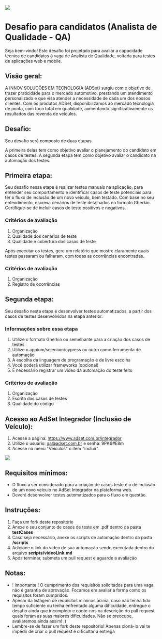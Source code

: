 <img src="https://github.com/adset-innov/adset-qa-desafio/blob/main/adset-integrador.png">

# Desafio para candidatos (Analista de Qualidade - QA)

Seja bem-vindo! Este desafio foi projetado para avaliar a capacidade técnica de candidatos à vaga de Analista de Qualidade, voltada para testes de aplicações web e mobile.

## Visão geral:
A INNOV SOLUÇÕES EM TECNOLOGIA (ADSet) surgiu com o objetivo de trazer praticidade para o mercado automotivo, prestando um atendimento personalizado e que visa atender a necessidade de cada um dos nossos clientes.
Com os produtos ADSet, disponibilizamos ao mercado tecnologia de ponta, com foco total em qualidade, aumentando significativamente os resultados das revenda de veículos.

## Desafio:

Seu desafio será composto de duas etapas.

A primeira delas tem como objetivo avaliar o planejamento do candidato em casos de testes. A segunda etapa tem como objetivo avaliar o candidato na automação dos testes.

## Primeira etapa:

Seu desafio nessa etapa é realizar testes manuais na aplicação, para entender seu comportamento e identificar casos de teste potenciais para ter o fluxo de inclusão de um novo veículo, bem testado. Com base no seu entendimento, escreva cenários de teste detalhados no formato Gherkin. Certifique-se de incluir casos de teste positivos e negativos.

### Critérios de avaliação

1. Organização
2. Qualidade dos cenários de teste
3. Qualidade e cobertura dos casos de teste

Após executar os testes, gere um relatório que mostre claramente quais testes passaram ou falharam, com todas as ocorrências encontradas.

### Critérios de avaliação
1. Organização
2. Registro de ocorrências

## Segunda etapa:

Seu desafio nesta etapa é desenvolver testes automatizados, a partir dos casos de testes desenvolvidos na etapa anterior.

### Informações sobre essa etapa

1. Utilize o formato Gherkin ou semelhante para a criação dos casos de testes
2. Utilize o appium/selenium/cypress ou outro como ferramenta de automação
3. A escolha da linguagem de programação é de livre escolha
4. Você poderá utilizar frameworks (opcional)
5. É necessário registrar um vídeo da automação do teste feito

### Critérios de avaliação

1. Organização
2. Escrita dos casos de testes
3. Qualidade do código

## Acesso ao AdSet Integrador (Inclusão de Veículo):

1. Acesse a página: https://www.adset.com.br/integrador
2. Utilize o usuário: qa@adset.com.br e senha: 9PK6#E8m
3. Acesse no menu "Veículos" o item "Incluir".

<img src="https://github.com/adset-innov/adset-qa-desafio/blob/main/adset-incluir.png">

## Requisitos mínimos:

- O fluxo a ser considerado para a criação de casos teste é o de inclusão de um novo veículo no AdSet Integrador na plataforma web.
- Deverá desenvolver testes automatizados para o fluxo em questão.

## Instruções:

1. Faça um fork deste repositório
2. Anexe o seu conjunto de casos de teste em .pdf dentro da pasta **testCases**
3. Caso seja necessário, anexe os scripts de automação dentro da pasta **/scripts**
4. Adicione o link do vídeo de sua automação sendo executada dentro do arquivo **scripts/videoLink.md**
5. Após terminar, submeta um pull request e aguarde a avaliação

## Notas:

- ! Importante ! O cumprimento dos requisitos solicitados para uma vaga não é garantia de aprovação. Focamos em avaliar a forma como os requisitos foram cumpridos.
- Apesar da listagem de requisitos mínimos acima, caso não tenha tido tempo suficiente ou tenha enfrentado alguma dificuldade, entregue o desafio ainda que incompleto e conte-nos na descrição do pull request quais foram as suas maiores dificuldades. Não se preocupe, avaliaremos ainda assim! :)
- Lembre-se de fazer um fork deste repositório! Apenas cloná-lo vai te impedir de criar o pull request e dificultar a entrega
